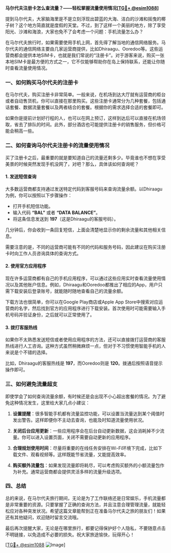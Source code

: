 **马尔代夫注册卡怎么查流量？——轻松掌握流量使用情况[[TG💪+ @esim1088](https://t.me/s/esim1088)]**

提到马尔代夫，大家脑海里是不是立刻浮现出碧蓝的大海、洁白的沙滩和摇曳的椰子树？这个地方简直就是度假的天堂。不过，到了这样一个美丽的地方，除了享受阳光、沙滩和海浪，大家也免不了会考虑一个问题：手机流量怎么办？

在马尔代夫旅行时，如果需要使用手机上网，首先得了解当地的通信网络服务。马尔代夫的通信网络主要由几家运营商提供，比如Dhiraagu、Ooredoo等。这些运营商都会提供本地SIM卡，也就是我们常说的“注册卡”。对于游客来说，购买一张本地SIM卡是最方便的方式之一，它不仅能够帮助你在岛上保持联系，还能让你随时查看流量使用情况。

### 一、如何购买马尔代夫的注册卡

在马尔代夫，购买注册卡非常简单。一般来说，在机场到达大厅就有运营商的柜台或者自动售货机，你可以直接在那里购买。这些注册卡通常分为几种套餐，包括通话套餐、数据流量套餐以及两者结合的套餐。根据你的需求选择合适的套餐即可。

如果你是提前计划好行程的人，也可以在网上预订，这样到达后可以直接在机场领取，省去了排队的时间。此外，部分酒店也可能提供注册卡的销售服务，但价格可能会稍高一些。

### 二、如何查询马尔代夫注册卡的流量使用情况

买了注册卡之后，最重要的就是要知道自己的流量还剩多少。毕竟谁也不想在享受美景的时候突然发现手机没网了，对吧？那么，具体该如何查询呢？

#### 1. 发送短信查询

大多数运营商都支持通过发送特定代码到客服号码来查询流量余额。以Dhiraagu为例，你可以按照以下步骤操作：

- 打开手机短信功能。
- 输入代码 **“BAL”** 或者 **“DATA BALANCE”**。
- 将这条信息发送到 **197**（这是Dhiraagu的客服号码）。

几分钟后，你会收到一条回复短信，上面会清楚地显示你的剩余流量和其他相关信息。

需要注意的是，不同的运营商可能有不同的代码和服务号码，因此建议在购买注册卡时向工作人员咨询具体的查询方式。

#### 2. 使用官方应用程序

现在许多运营商都有自己的手机应用程序，可以通过这些应用实时查看流量使用情况以及其他账户信息。例如，Dhiraagu和Ooredoo都推出了相应的App，用户只需下载安装后登录账号，就能随时随地查看自己的流量余额。

下载方法也很简单，你可以在Google Play商店或Apple App Store中搜索对应运营商的名字，然后找到官方的应用程序进行下载安装。首次使用时可能需要输入手机号码并验证身份，之后就可以正常使用了。

#### 3. 拨打客服热线

如果你不太熟悉发送短信或者使用应用程序的方法，还可以直接拨打运营商的客服热线进行人工咨询。这种方式虽然稍微麻烦一点，但对于不习惯使用智能手机的人来说是个不错的选择。

比如，Dhiraagu的客服热线是 **197**，而Ooredoo则是 **120**。拨通后按照语音提示操作即可。

### 三、如何避免流量超支

即使学会了如何查询流量余额，有时候还是会出现不小心超出套餐的情况。为了避免这种情况发生，这里给大家几点小建议：

1. **设置提醒**：很多智能手机都有流量监控功能，可以设置当流量达到某个阈值时发出警告。这样即便你不主动去查询，也能及时知道流量使用状况。

2. **关闭后台应用更新**：一些应用程序会在后台自动更新数据，这会消耗掉不少流量。你可以进入设置页面，关闭不需要自动更新的应用程序。

3. **合理规划使用时间**：尽量将重要的在线任务安排在Wi-Fi环境下完成，比如下载文件、观看视频等。这样既能节省流量，又能提高效率。

4. **购买额外流量包**：如果发现流量即将耗尽，可以考虑购买额外的小额流量包作为补充。通常运营商都会提供灵活多样的流量升级选项。

### 四、总结

总的来说，在马尔代夫旅行期间，无论是为了工作联络还是日常娱乐，手机流量都是非常重要的资源。只要掌握了正确的查询方法，并且注意合理管理流量，就能轻松应对各种突发状况。希望这篇文章能帮到正在准备马尔代夫之旅的朋友们！如果还有其他疑问，欢迎随时留言交流哦。

最后再次提醒大家，无论是在哪里旅行，都要记得保护好个人隐私，不要随意点击不明链接，以免造成不必要的损失。祝大家旅途愉快，玩得开心！

[[TG💪+ @esim1088](https://t.me/s/esim1088) ![Image](https://i.postimg.cc/4NQfJmqS/Snipaste-2025-05-13-00-14-12.png)]